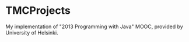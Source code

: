 # TMCProjects
My implementation of "2013 Programming with Java" MOOC, provided by University of Helsinki.
